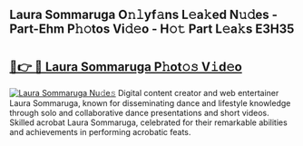 ## Laura Sommaruga O𝚗𝚕yf𝚊ns L𝚎a𝚔ed N𝚞𝚍es - Part-Ehm P𝚑𝚘tos Vi𝚍𝚎o - H𝚘𝚝 Part L𝚎a𝚔s E3H35

# <h2><a href="http://kf7978.oniu.top/?m=Laura+Sommaruga">🔗👉 🔴 Laura Sommaruga P𝚑ot𝚘𝚜 V𝚒d𝚎o</a></h2>

[![Laura Sommaruga Nu𝚍e𝚜](https://i.imgur.com/0qMVB7G.gif)](http://kf7978.oniu.top/?m=Laura+Sommaruga)
Digital content creator and web entertainer Laura Sommaruga, known for disseminating dance and lifestyle knowledge through solo and collaborative dance presentations and short videos. Skilled acrobat Laura Sommaruga, celebrated for their remarkable abilities and achievements in performing acrobatic feats.  
